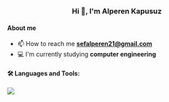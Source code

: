 <h3 align="center">Hi 👋, I'm Alperen Kapusuz</h3>

<h4 align="left">About me</h4>

- 📫 How to reach me **sefalperen21@gmail.com**
- 💻 I'm currently studying **computer engineering**

<h4 align="left">🛠  Languages and Tools:</h4>

<img src="https://img.shields.io/badge/React-lightblue?style=for-the-badge&logo=react&logoColor=blue">
